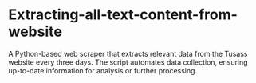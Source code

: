 # Extracting-all-text-content-from-website
A Python-based web scraper that extracts relevant data from the Tusass website every three days. The script automates data collection, ensuring up-to-date information for analysis or further processing.
